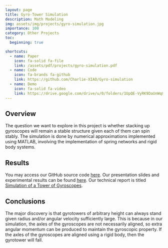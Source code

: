 ```yaml
---
layout: page
title: Gyro-Tower Simulation
description: Math Modeling
img: assets/img/projects/gyro-simulation.jpg
importance: 100
category: Other Projects
toc:
  beginning: true

shortcuts:
  - name: Paper
    icon: fa-solid fa-file
    link: /assets/pdf/projects/gyro-simulation.pdf
  - name: Code
    icon: fa-brands fa-github
    link: https://github.com/Charlie-XIAO/Gyro-simulation
  - name: Demo
    icon: fa-solid fa-video
    link: https://drive.google.com/drive/u/0/folders/1UpQE-VyRK9DaUnWq8wOW_s7JVZEpMOUg
---
```


## Overview

The question we want to explore in this project is whether stacking up gyroscopes will remain a stable structure given each of them can spin stably. The simulation is done by numerical approximations implemented using MATLAB, involving the implementation of spring networks and rigid body systems.

## Results

You may access our GitHub source code [here](https://github.com/Charlie-XIAO/Gyro-simulation). Our presentation slides and experimental results can be found [here](https://drive.google.com/drive/u/0/folders/1UpQE-VyRK9DaUnWq8wOW_s7JVZEpMOUg). Our technical report is titled [Simulation of a Tower of Gyroscopes](/assets/pdf/projects/gyro-simulation.pdf).

## Conclusions

The major discovery is that gyrotowers of arbitrary height can always stand given radius and/or angular velocity sufficiently large. This is because in our simulation, the axles of the gyroscopes are not necessarily aligned, so extra angular momentum can be produced to maintain the gyroscopic property. If the axles of the gyroscopes are aligned using a rigid body, then the gyrotower will fall.
